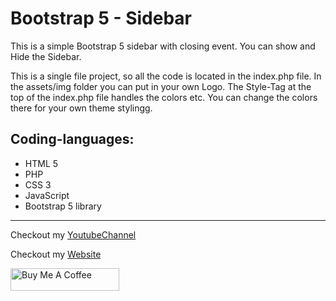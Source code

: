 # Bootstrap 5 - Sidebar

This is a simple Bootstrap 5 sidebar with closing event.
You can show and Hide the Sidebar.

This is a single file project, so all the code is located in the index.php file.
In the assets/img folder you can put in your own Logo.
The Style-Tag at the top of the index.php file handles the colors etc. You can change the colors there for your own theme stylingg.


## Coding-languages:

- HTML 5
- PHP
- CSS 3
- JavaScript
- Bootstrap 5 library

_______________________________________________________________________________________________________________________________________________

Checkout my [YoutubeChannel](https://www.youtube.com/c/futuric)

Checkout my [Website](https://futuric.io)

<a href="https://www.buymeacoffee.com/futuric" target="_blank"><img src="https://cdn.buymeacoffee.com/buttons/default-green.png" alt="Buy Me A Coffee" height="36" width="174"></a>
